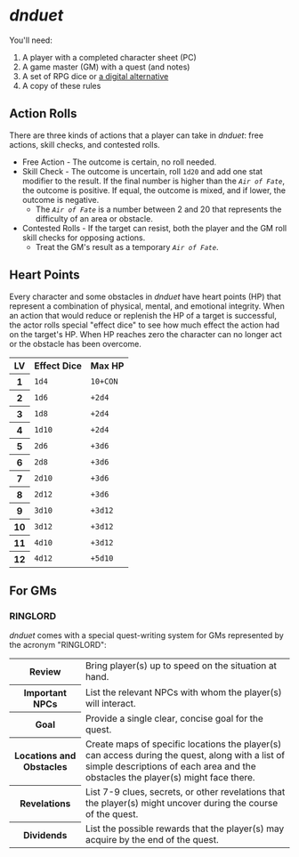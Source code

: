 # _dnduet_

You'll need:

1. A player with a completed character sheet (PC)
2. A game master (GM) with a quest (and notes)
3. A set of RPG dice or <a href="https://www.google.com/search?q=dice+roller" target="_blank">a digital alternative</a>
4. A copy of these rules


## Action Rolls
There are three kinds of actions that a player can take in _dnduet_: free actions, skill checks, and contested rolls.

- Free Action - The outcome is certain, no roll needed.
- Skill Check - The outcome is uncertain, roll `1d20` and add one stat modifier to the result. If the final number is higher than the _`Air of Fate`_, the outcome is positive. If equal, the outcome is mixed, and if lower, the outcome is negative.
   - The _`Air of Fate`_ is a number between 2 and 20 that represents the difficulty of an area or obstacle.
- Contested Rolls - If the target can resist, both the player and the GM roll skill checks for opposing actions.
  - Treat the GM's result as a temporary _`Air of Fate`_.
  
## Heart Points
Every character and some obstacles in _dnduet_ have heart points (HP) that represent a combination of physical, mental, and emotional integrity. When an action that would reduce or replenish the HP of a target is successful, the actor rolls special "effect dice" to see how much effect the action had on the target's HP. When HP reaches zero the character can no longer act or the obstacle has been overcome.

<table><tr><th>LV</th><th>Effect Dice</th><th>Max HP</th></tr><tr><th>1</th><td><code>1d4</code></td><td><code>10+CON</code></td></tr><tr><th>2</th><td><code>1d6</code></td><td><code>+2d4</code></td></tr><tr><th>3</th><td><code>1d8</code></td><td><code>+2d4</code></td></tr><tr><th>4</th><td><code>1d10</code></td><td><code>+2d4</code></td></tr><tr><th>5</th><td><code>2d6</code></td><td><code>+3d6</code></td></tr><tr><th>6</th><td><code>2d8</code></td><td><code>+3d6</code></td></tr><tr><th>7</th><td><code>2d10</code></td><td><code>+3d6</code></td></tr><tr><th>8</th><td><code>2d12</code></td><td><code>+3d6</code></td></tr><tr><th>9</th><td><code>3d10</code></td><td><code>+3d12</code></td></tr><tr><th>10</th><td><code>3d12</code></td><td><code>+3d12</code></td></tr><tr><th>11</th><td><code>4d10</code></td><td><code>+3d12</code></td></tr><tr><th>12</th><td><code>4d12</code></td><td><code>+5d10</code></td></tr></table>

## For GMs
### RINGLORD
_dnduet_ comes with a special quest-writing system for GMs represented by the acronym "RINGLORD":

<table><tr><th>Review</th><td>Bring player(s) up to speed on the situation at hand.</td></tr><tr><th>Important NPCs</th><td>List the relevant NPCs with whom the player(s) will interact.</td></tr><tr><th>Goal</th><td>Provide a single clear, concise goal for the quest.</td></tr><tr><th>Locations and Obstacles</th><td>Create maps of specific locations the player(s) can access during the quest, along with a list of simple descriptions of each area and the obstacles the player(s) might face there.</td></tr><tr><th>Revelations</th><td>List 7-9 clues, secrets, or other revelations that the player(s) might uncover during the course of the quest.</td></tr><tr><th>Dividends</th><td>List the possible rewards that the player(s) may acquire by the end of the quest.</td></tr></table>
